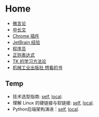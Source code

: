 # Home

* [微言论](1/微言论.md)
* [中长文](1/中长文.md)
* [Chrome 插件](1/Chrome%20插件.md)
* [JetBrain 经验](1/JetBrain%20经验.md)
* [程序员](1/程序员.md)
* [正则表达式](1/正则表达式.md)
* [TK 的学习方法论](2/TK%20的学习方法论.md)
* [机械工业出版社 想看的书](2/机械工业出版社%20想看的书.md)

## Temp

* 技术选型指南: [self](https://blog.wangke.io/articles/bdde8563_%E6%8A%80%E6%9C%AF%E9%80%89%E5%9E%8B%E6%8C%87%E5%8D%97), [local](/mhtml/技术选型指南%20-%20技术原创%20-%20Angular%20资源集锦.mhtml).
* 理解 Linux 的硬链接与软链接: [self](https://www.ibm.com/developerworks/cn/linux/l-cn-hardandsymb-links/index.html), [local](/mhtml/理解%20Linux%20的硬链接与软链接.mhtml).
* Python后端架构演进：[self](https://zhu327.github.io/2018/07/19/python%E5%90%8E%E7%AB%AF%E6%9E%B6%E6%9E%84%E6%BC%94%E8%BF%9B/), [local](/mhtml/Python后端架构演进%20·%20跬步.mhtml).


